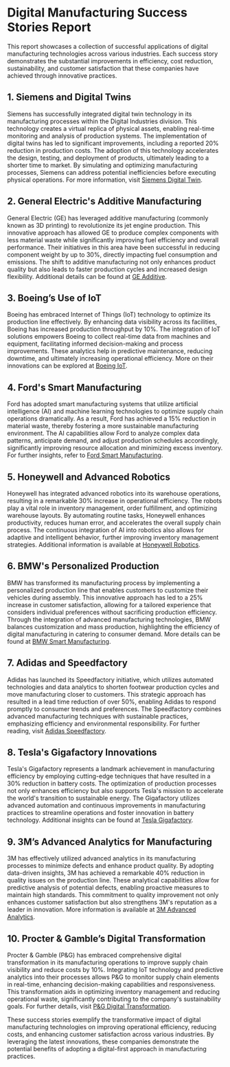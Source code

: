 # Digital Manufacturing Success Stories Report

This report showcases a collection of successful applications of digital manufacturing technologies across various industries. Each success story demonstrates the substantial improvements in efficiency, cost reduction, sustainability, and customer satisfaction that these companies have achieved through innovative practices.

## 1. Siemens and Digital Twins

Siemens has successfully integrated digital twin technology in its manufacturing processes within the Digital Industries division. This technology creates a virtual replica of physical assets, enabling real-time monitoring and analysis of production systems. The implementation of digital twins has led to significant improvements, including a reported 20% reduction in production costs. The adoption of this technology accelerates the design, testing, and deployment of products, ultimately leading to a shorter time to market. By simulating and optimizing manufacturing processes, Siemens can address potential inefficiencies before executing physical operations. For more information, visit [Siemens Digital Twin](https://new.siemens.com/global/en/company/topic-areas/digital-twin.html).

## 2. General Electric's Additive Manufacturing

General Electric (GE) has leveraged additive manufacturing (commonly known as 3D printing) to revolutionize its jet engine production. This innovative approach has allowed GE to produce complex components with less material waste while significantly improving fuel efficiency and overall performance. Their initiatives in this area have been successful in reducing component weight by up to 30%, directly impacting fuel consumption and emissions. The shift to additive manufacturing not only enhances product quality but also leads to faster production cycles and increased design flexibility. Additional details can be found at [GE Additive](https://www.ge.com/additive).

## 3. Boeing’s Use of IoT

Boeing has embraced Internet of Things (IoT) technology to optimize its production line effectively. By enhancing data visibility across its facilities, Boeing has increased production throughput by 10%. The integration of IoT solutions empowers Boeing to collect real-time data from machines and equipment, facilitating informed decision-making and process improvements. These analytics help in predictive maintenance, reducing downtime, and ultimately increasing operational efficiency. More on their innovations can be explored at [Boeing IoT](https://www.boeing.com/features/innovation-quarterly/nov2019/feature-iot.page).

## 4. Ford's Smart Manufacturing

Ford has adopted smart manufacturing systems that utilize artificial intelligence (AI) and machine learning technologies to optimize supply chain operations dramatically. As a result, Ford has achieved a 15% reduction in material waste, thereby fostering a more sustainable manufacturing environment. The AI capabilities allow Ford to analyze complex data patterns, anticipate demand, and adjust production schedules accordingly, significantly improving resource allocation and minimizing excess inventory. For further insights, refer to [Ford Smart Manufacturing](https://media.ford.com/content/fordmedia/fna/us/en/news/2023/01/03/ford-smart-manufacturing-leadship.html).

## 5. Honeywell and Advanced Robotics

Honeywell has integrated advanced robotics into its warehouse operations, resulting in a remarkable 30% increase in operational efficiency. The robots play a vital role in inventory management, order fulfillment, and optimizing warehouse layouts. By automating routine tasks, Honeywell enhances productivity, reduces human error, and accelerates the overall supply chain process. The continuous integration of AI into robotics also allows for adaptive and intelligent behavior, further improving inventory management strategies. Additional information is available at [Honeywell Robotics](https://www.honeywell.com/us/en/newsroom/pressreleases/2023/nov/honeywell-boosts-logistics-smart-warehouse-and-robotics).

## 6. BMW's Personalized Production

BMW has transformed its manufacturing process by implementing a personalized production line that enables customers to customize their vehicles during assembly. This innovative approach has led to a 25% increase in customer satisfaction, allowing for a tailored experience that considers individual preferences without sacrificing production efficiency. Through the integration of advanced manufacturing technologies, BMW balances customization and mass production, highlighting the efficiency of digital manufacturing in catering to consumer demand. More details can be found at [BMW Smart Manufacturing](https://www.bmwgroup.com/en/company/innovation/smart-manufacturing.html).

## 7. Adidas and Speedfactory

Adidas has launched its Speedfactory initiative, which utilizes automated technologies and data analytics to shorten footwear production cycles and move manufacturing closer to customers. This strategic approach has resulted in a lead time reduction of over 50%, enabling Adidas to respond promptly to consumer trends and preferences. The Speedfactory combines advanced manufacturing techniques with sustainable practices, emphasizing efficiency and environmental responsibility. For further reading, visit [Adidas Speedfactory](https://www.adidas-group.com/en/media/news-archive/press-releases/2019/adidas-speedfactory/).

## 8. Tesla's Gigafactory Innovations

Tesla's Gigafactory represents a landmark achievement in manufacturing efficiency by employing cutting-edge techniques that have resulted in a 30% reduction in battery costs. The optimization of production processes not only enhances efficiency but also supports Tesla's mission to accelerate the world's transition to sustainable energy. The Gigafactory utilizes advanced automation and continuous improvements in manufacturing practices to streamline operations and foster innovation in battery technology. Additional insights can be found at [Tesla Gigafactory](https://www.tesla.com/gigafactory).

## 9. 3M’s Advanced Analytics for Manufacturing

3M has effectively utilized advanced analytics in its manufacturing processes to minimize defects and enhance product quality. By adopting data-driven insights, 3M has achieved a remarkable 40% reduction in quality issues on the production line. These analytical capabilities allow for predictive analysis of potential defects, enabling proactive measures to maintain high standards. This commitment to quality improvement not only enhances customer satisfaction but also strengthens 3M's reputation as a leader in innovation. More information is available at [3M Advanced Analytics](https://www.3m.com/3M/en_US/company-us/all-3m-products/advanced-analytics/).

## 10. Procter & Gamble’s Digital Transformation

Procter & Gamble (P&G) has embraced comprehensive digital transformation in its manufacturing operations to improve supply chain visibility and reduce costs by 10%. Integrating IoT technology and predictive analytics into their processes allows P&G to monitor supply chain elements in real-time, enhancing decision-making capabilities and responsiveness. This transformation aids in optimizing inventory management and reducing operational waste, significantly contributing to the company's sustainability goals. For further details, visit [P&G Digital Transformation](https://www.pg.com/en_US/sustainability/media/advancing-sustainability-in-manufacturing-2023.jsp).

These success stories exemplify the transformative impact of digital manufacturing technologies on improving operational efficiency, reducing costs, and enhancing customer satisfaction across various industries. By leveraging the latest innovations, these companies demonstrate the potential benefits of adopting a digital-first approach in manufacturing practices.
